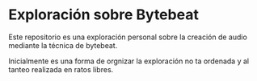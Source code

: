 # Exploración sobre Bytebeat

Este repositorio es una exploración personal sobre la creación de audio mediante la técnica de bytebeat.

Inicialmente es una forma de orgnizar la exploración no ta ordenada y al tanteo realizada en ratos libres.
